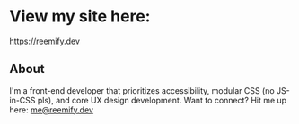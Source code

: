 # View my site here:
https://reemify.dev

## About
I'm a front-end developer that prioritizes accessibility, modular CSS (no JS-in-CSS pls), and core UX design development.
Want to connect? Hit me up here: me@reemify.dev
